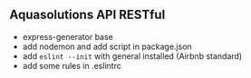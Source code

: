 ## Aquasolutions API RESTful
- express-generator base
- add nodemon and add script in package.json
- add `eslint --init` with general installed (Airbnb standard)
- add some rules in .eslintrc
